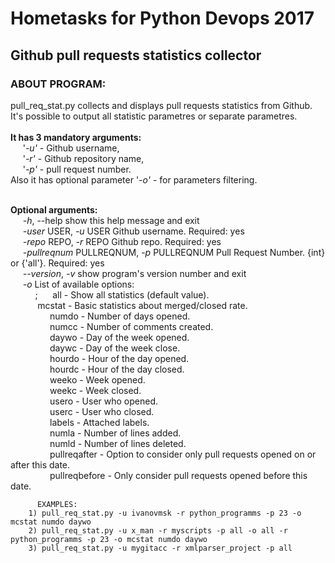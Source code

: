 # Hometasks for Python Devops 2017

<H2>Github pull requests statistics collector</H2>

<h3>ABOUT PROGRAM:</h3>
    pull_req_stat.py collects and displays pull requests statistics from Github.<br>
    It's possible to output all statistic parametres or separate parametres.<br><br>
    <b>It has 3 mandatory arguments:</b><br>
        &nbsp;&nbsp;&nbsp;&nbsp;&nbsp;'<i>-u'</i> - Github username,<br>
        &nbsp;&nbsp;&nbsp;&nbsp;&nbsp;'<i>-r'</i> - Github repository name,<br>
        &nbsp;&nbsp;&nbsp;&nbsp;&nbsp;'<i>-p'</i> - pull request number.<br>
    Also it has optional parameter '<i>-o'</i> - for parameters filtering.  
        

<br><b>Optional arguments:</b><br>
  &nbsp;&nbsp;&nbsp;&nbsp;&nbsp;<i>-h</i>, --help            show this help message and exit<br>
  &nbsp;&nbsp;&nbsp;&nbsp;&nbsp;<i>-user</i> USER, <i>-u</i> USER   Github username. Required: yes<br>
  &nbsp;&nbsp;&nbsp;&nbsp;&nbsp;<i>-repo</i> REPO, <i>-r</i> REPO   Github repo. Required: yes<br>
  &nbsp;&nbsp;&nbsp;&nbsp;&nbsp;<i>-pullreqnum</i> PULLREQNUM, <i>-p</i> PULLREQNUM  Pull Request Number. {int} or {'all'}. Required: yes<br>
  &nbsp;&nbsp;&nbsp;&nbsp;&nbsp;<i>--version</i>, <i>-v</i>     show program's version number and exit<br>
  &nbsp;&nbsp;&nbsp;&nbsp;&nbsp;<i>-o</i> List of available options:<br>
  &nbsp;&nbsp;&nbsp;&nbsp;&nbsp;&nbsp;&nbsp;&nbsp;&nbsp;&nbsp;;&nbsp;&nbsp;&nbsp;&nbsp;&nbsp; all - Show all statistics (default value).<br>
&nbsp;&nbsp;&nbsp;&nbsp;&nbsp;&nbsp;&nbsp;&nbsp;&nbsp;&nbsp; mcstat - Basic statistics about merged/closed rate.<br>
&nbsp;&nbsp;&nbsp;&nbsp;&nbsp;&nbsp;&nbsp;&nbsp;&nbsp;&nbsp;&nbsp;&nbsp;&nbsp;&nbsp;&nbsp; numdo - Number of days opened.<br>
&nbsp;&nbsp;&nbsp;&nbsp;&nbsp;&nbsp;&nbsp;&nbsp;&nbsp;&nbsp;&nbsp;&nbsp;&nbsp;&nbsp;&nbsp; numcc - Number of comments created.<br>
&nbsp;&nbsp;&nbsp;&nbsp;&nbsp;&nbsp;&nbsp;&nbsp;&nbsp;&nbsp;&nbsp;&nbsp;&nbsp;&nbsp;&nbsp; daywo - Day of the week opened.<br>
&nbsp;&nbsp;&nbsp;&nbsp;&nbsp;&nbsp;&nbsp;&nbsp;&nbsp;&nbsp;&nbsp;&nbsp;&nbsp;&nbsp;&nbsp; daywc - Day of the week close.<br>
&nbsp;&nbsp;&nbsp;&nbsp;&nbsp;&nbsp;&nbsp;&nbsp;&nbsp;&nbsp;&nbsp;&nbsp;&nbsp;&nbsp;&nbsp; hourdo - Hour of the day opened.<br>
&nbsp;&nbsp;&nbsp;&nbsp;&nbsp;&nbsp;&nbsp;&nbsp;&nbsp;&nbsp;&nbsp;&nbsp;&nbsp;&nbsp;&nbsp; hourdc - Hour of the day closed.<br>
&nbsp;&nbsp;&nbsp;&nbsp;&nbsp;&nbsp;&nbsp;&nbsp;&nbsp;&nbsp;&nbsp;&nbsp;&nbsp;&nbsp;&nbsp; weeko - Week opened.<br>
&nbsp;&nbsp;&nbsp;&nbsp;&nbsp;&nbsp;&nbsp;&nbsp;&nbsp;&nbsp;&nbsp;&nbsp;&nbsp;&nbsp;&nbsp; weekc - Week closed.<br>
&nbsp;&nbsp;&nbsp;&nbsp;&nbsp;&nbsp;&nbsp;&nbsp;&nbsp;&nbsp;&nbsp;&nbsp;&nbsp;&nbsp;&nbsp; usero - User who opened.<br>
&nbsp;&nbsp;&nbsp;&nbsp;&nbsp;&nbsp;&nbsp;&nbsp;&nbsp;&nbsp;&nbsp;&nbsp;&nbsp;&nbsp;&nbsp; userc - User who closed.<br>
&nbsp;&nbsp;&nbsp;&nbsp;&nbsp;&nbsp;&nbsp;&nbsp;&nbsp;&nbsp;&nbsp;&nbsp;&nbsp;&nbsp;&nbsp; labels - Attached labels.<br>
&nbsp;&nbsp;&nbsp;&nbsp;&nbsp;&nbsp;&nbsp;&nbsp;&nbsp;&nbsp;&nbsp;&nbsp;&nbsp;&nbsp;&nbsp; numla - Number of lines added.<br>
&nbsp;&nbsp;&nbsp;&nbsp;&nbsp;&nbsp;&nbsp;&nbsp;&nbsp;&nbsp;&nbsp;&nbsp;&nbsp;&nbsp;&nbsp; numld - Number of lines deleted.<br>
&nbsp;&nbsp;&nbsp;&nbsp;&nbsp;&nbsp;&nbsp;&nbsp;&nbsp;&nbsp;&nbsp;&nbsp;&nbsp;&nbsp;&nbsp; pullreqafter - Option to consider only pull requests opened on or after this date.<br>
&nbsp;&nbsp;&nbsp;&nbsp;&nbsp;&nbsp;&nbsp;&nbsp;&nbsp;&nbsp;&nbsp;&nbsp;&nbsp;&nbsp;&nbsp; pullreqbefore - Only consider pull requests opened before this date.<br>
                            
          EXAMPLES:
        1) pull_req_stat.py -u ivanovmsk -r python_programms -p 23 -o mcstat numdo daywo
        2) pull_req_stat.py -u x_man -r myscripts -p all -o all -r python_programms -p 23 -o mcstat numdo daywo
        3) pull_req_stat.py -u mygitacc -r xmlparser_project -p all
       
